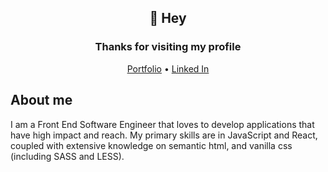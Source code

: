 <h2 align="center">👋 Hey</h2>
<h3 align="center">Thanks for visiting my profile </h3>
<p align="center">
  <a href="https://MatthewBedard.dev">Portfolio</a> •
  <a href="https://www.linkedin.com/in/matthew-bedard-dev/">Linked In</a>
</p>


## About me
I am a Front End Software Engineer that loves to develop applications that have high impact and reach. My primary skills are in JavaScript and React, coupled with extensive knowledge on semantic html, and vanilla css (including SASS and LESS). 






<!--
**Matt-GitHub/Matt-GitHub** is a ✨ _special_ ✨ repository because its `README.md` (this file) appears on your GitHub profile.

Here are some ideas to get you started:

- 🔭 I’m currently working on ...
- 🌱 I’m currently learning ...
- 👯 I’m looking to collaborate on ...
- 🤔 I’m looking for help with ...
- 💬 Ask me about ...
- 📫 How to reach me: ...
- 😄 Pronouns: ...
- ⚡ Fun fact: ...
-->
